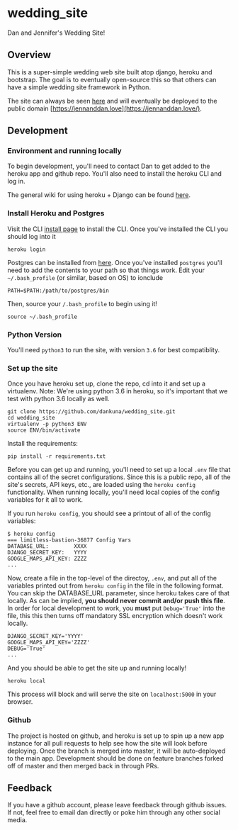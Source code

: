 # wedding_site

Dan and Jennifer's Wedding Site!

## Overview

This is a super-simple wedding web site built atop django, heroku and bootstrap.
The goal is to eventually open-source this so that others can have a simple
wedding site framework in Python.

The site can always be seen
[here](https://limitless-bastion-36877.herokuapp.com/)
and will eventually be deployed to the public domain
[https://jennanddan.love](https://jennanddan.love/).

## Development

### Environment and running locally

To begin development, you'll need to contact Dan to get added to the heroku
app and github repo. You'll also need to install the heroku CLI and log in.

The general wiki for using heroku + Django can be found
[here](https://devcenter.heroku.com/articles/deploying-python).

### Install Heroku and Postgres

Visit the CLI [install page](https://devcenter.heroku.com/articles/heroku-cli)
to install the CLI. Once you've installed the CLI you should log into it
```
heroku login
```

Postgres can be installed from [here](http://postgresapp.com/). Once you've
installed `postgres` you'll need to add the contents to your path so that things
work. Edit your `~/.bash_profile` (or similar, based on OS) to ionclude
```
PATH=$PATH:/path/to/postgres/bin
```

Then, source your `/.bash_profile` to begin using it!
```
source ~/.bash_profile
```

### Python Version

You'll need `python3` to run the site, with version `3.6` for best compatiblity.

### Set up the site

Once you have heroku set up, clone the repo, cd into it and set up a virtualenv.
Note: We're using python 3.6 in heroku, so it's important that we test with
python 3.6 locally as well.

```
git clone https://github.com/dankuna/wedding_site.git
cd wedding_site
virtualenv -p python3 ENV
source ENV/bin/activate
```

Install the requirements:
```
pip install -r requirements.txt
```

Before you can get up and running, you'll need to set up a local `.env` file
that contains all of the secret configurations. Since this is a public repo,
all of the site's secrets, API keys, etc., are loaded using the `heroku config`
functionality. When running locally, you'll need local copies of the config
variables for it all to work.

If you run `heroku config`, you should see a printout of all of the config
variables:

```
$ heroku config
=== limitless-bastion-36877 Config Vars
DATABASE_URL:        XXXX
DJANGO_SECRET_KEY:   YYYY
GOOGLE_MAPS_API_KEY: ZZZZ
...
```

Now, create a file in the top-level of the directoy, `.env`, and put all of the
variables printed out from `heroku config` in the file in the following format.
You can skip the DATABASE_URL parameter, since heroku takes care of that
locally. As can be implied, **you should never commit and/or push this file**.
In order for local development to work, you **must** put `Debug='True'` into the
file, this this then turns off mandatory SSL encryption which doesn't work
locally.
```
DJANGO_SECRET_KEY='YYYY'
GOOGLE_MAPS_API_KEY='ZZZZ'
DEBUG='True'
...
```

And you should be able to get the site up and running locally!
```
heroku local
```

This process will block and will serve the site on `localhost:5000` in your
browser.

### Github

The project is hosted on github, and heroku is set up to spin up a new app
instance for all pull requests to help see how the site will look before
deploying. Once the branch is merged into master, it will be auto-deployed
to the main app. Development should be done on feature branches forked off of
master and then merged back in through PRs.

## Feedback

If you have a github account, please leave feedback through github issues. If
not, feel free to email dan directly or poke him through any other social
media.

